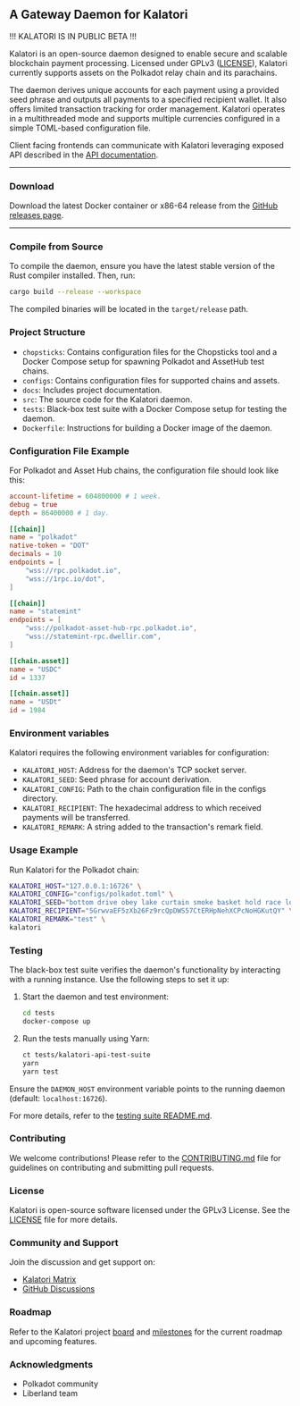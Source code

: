 ## A Gateway Daemon for Kalatori

!!! KALATORI IS IN PUBLIC BETA !!!

Kalatori is an open-source daemon designed to enable secure and scalable blockchain payment processing. Licensed under GPLv3 ([LICENSE](LICENSE)), Kalatori currently supports assets on the Polkadot relay chain and its parachains.

The daemon derives unique accounts for each payment using a provided seed phrase and outputs all payments to a specified recipient wallet. It also offers limited transaction tracking for order management. Kalatori operates in a multithreaded mode and supports multiple currencies configured in a simple TOML-based configuration file.

Client facing frontends can communicate with Kalatori leveraging exposed API described in the [API documentation](https://alzymologist.github.io/kalatori-api).

---
### Download

Download the latest Docker container or x86-64 release from the [GitHub releases page](https://github.com/Alzymologist/Kalatori-backend/releases/latest).

---

### Compile from Source

To compile the daemon, ensure you have the latest stable version of the Rust compiler installed. Then, run:

```sh
cargo build --release --workspace
```
The compiled binaries will be located in the `target/release` path.

### Project Structure

- `chopsticks`: Contains configuration files for the Chopsticks tool and a Docker Compose setup for spawning Polkadot and AssetHub test chains.
- `configs`: Contains configuration files for supported chains and assets.
- `docs`: Includes project documentation.
- `src`: The source code for the Kalatori daemon.
- `tests`: Black-box test suite with a Docker Compose setup for testing the daemon.
- `Dockerfile`: Instructions for building a Docker image of the daemon.

### Configuration File Example

For Polkadot and Asset Hub chains, the configuration file should look like this:

```toml
account-lifetime = 604800000 # 1 week.
debug = true
depth = 86400000 # 1 day.

[[chain]]
name = "polkadot"
native-token = "DOT"
decimals = 10
endpoints = [
    "wss://rpc.polkadot.io",
    "wss://1rpc.io/dot",
]

[[chain]]
name = "statemint"
endpoints = [
    "wss://polkadot-asset-hub-rpc.polkadot.io",
    "wss://statemint-rpc.dwellir.com",
]

[[chain.asset]]
name = "USDC"
id = 1337

[[chain.asset]]
name = "USDt"
id = 1984
```

### Environment variables

Kalatori requires the following environment variables for configuration:
- `KALATORI_HOST`: Address for the daemon's TCP socket server.
- `KALATORI_SEED`: Seed phrase for account derivation.
- `KALATORI_CONFIG`: Path to the chain configuration file in the configs directory.
- `KALATORI_RECIPIENT`: The hexadecimal address to which received payments will be transferred.
- `KALATORI_REMARK`: A string added to the transaction's remark field.

### Usage Example

Run Kalatori for the Polkadot chain:

```sh
KALATORI_HOST="127.0.0.1:16726" \
KALATORI_CONFIG="configs/polkadot.toml" \
KALATORI_SEED="bottom drive obey lake curtain smoke basket hold race lonely fit walk" \
KALATORI_RECIPIENT="5GrwvaEF5zXb26Fz9rcQpDWS57CtERHpNehXCPcNoHGKutQY" \
KALATORI_REMARK="test" \
kalatori
````

### Testing

The black-box test suite verifies the daemon's functionality by interacting with a running instance. Use the following steps to set it up:
1. Start the daemon and test environment:
   ```sh
   cd tests
   docker-compose up
   ```
2. Run the tests manually using Yarn:
   ```sh
   ct tests/kalatori-api-test-suite
   yarn
   yarn test
   ```

Ensure the `DAEMON_HOST` environment variable points to the running daemon (default: `localhost:16726`).

For more details, refer to the [testing suite README.md](tests/kalatori-api-test-suite/README.md).

### Contributing

We welcome contributions! Please refer to the [CONTRIBUTING.md](CONTRIBUTING.md) file for guidelines on contributing and submitting pull requests.

### License

Kalatori is open-source software licensed under the GPLv3 License. See the [LICENSE](LICENSE) file for more details.

### Community and Support

Join the discussion and get support on:
- [Kalatori Matrix](https://matrix.to/#/#Kalatori-support:matrix.zymologia.fi)
- [GitHub Discussions](https://github.com/Alzymologist/Kalatori-backend/discussions)

### Roadmap

Refer to the Kalatori project [board](https://github.com/orgs/Alzymologist/projects/2) and [milestones](https://github.com/Alzymologist/Kalatori-backend/milestones) for the current roadmap and upcoming features.

### Acknowledgments

- Polkadot community
- Liberland team

